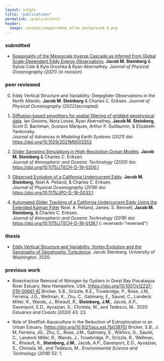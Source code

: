 ```yaml
---
layout: single
title: "publications"
permalink: /publications/
header:
  image: /assets/images/mode_atlas_background_4.png
---
```


### submitted 
- [Seasonality of the Mesoscale Inverse Cascade as Inferred from Global Scale-Dependent Eddy Energy Observations](https://www.essoar.org/doi/abs/10.1002/essoar.10508837.1).
  **Jacob M. Steinberg** & Sylvia Cole & Kyla Drushka & Ryan Abernathey. 
  *Journal of Physical Oceanography (2021)* (in revision)

### peer reviewed 
0.  Eddy Vertical Structure and Variability: Deepglider Observations in the North Atlantic.
    **Jacob M. Steinberg** & Charles C. Eriksen. 
    *Journal of Physical Oceanography (2022)*(accepted)

0.  [Diffusion-based smoothers for spatial filtering of gridded geophysical data][4].
    Ian Grooms, Nora Loose, Ryan Abernathey, **Jacob M. Steinberg**, Scott D. Bachman, Gustavo Marques, Arthur P. Guillaumin, & Elizabeth Yankovsky.  
    *Journal of Advances in Modeling Earth Systems (2021)* doi: https://doi.org/10.1029/2021MS002552

0.  [Glider Sampling Simulations in High-Resolution Ocean Models][3].
    **Jacob M. Steinberg** & Charles C. Eriksen.  
    *Journal of Atmospheric and Oceanic Technology (2020)* doi: https://doi.org/10.1175/JTECH-D-19-0200.1

0.  [Observed Evolution of a California Undercurrent Eddy][2].
    **Jacob M. Steinberg**, Noel A. Pelland, & Charles C. Eriksen.  
    *Journal of Physical Oceanography (2019)* doi: https://doi.org/10.1175/JPO-D-18-0033.1

0.  [Automated Glider Tracking of a California Undercurrent Eddy Using the Extended Kalman Filter][1]
    Noel. A. Pelland, James. S. Bennett, **Jacob M. Steinberg**, & Charles C. Eriksen.  
    *Journal of Atmospheric and Oceanic Technology (2018)* doi: https://doi.org/10.1175/JTECH-D-18-0126.1
{: reversed="reversed"}

### thesis 
- [Eddy Vertical Structure and Variability: Vortex Evolution and the Geography of Geostrophic Turbulence](https://search.proquest.com/openview/60e28d852cdea92c54abfb9155a59ee5/1?pq-origsite=gscholar&cbl=18750&diss=y). Jacob Steinberg. University of Washington. 2020.

### previous work
- Bioextractive Removal of Nitrogen by Oysters in Great Bay Piscataqua River Estuary, New Hampshire, USA. [https://doi.org/10.1007/s12237-019-00661-8]
  Bricker, S.B., Grizzle, R.E., Trowbridge, P., Rose, J.M, Ferreira, J.G., Wellman, K., Zhu, C., Galimany, E., Saurel, C., Landeck Miller, R., Wands, J., Rheault, R., **Steinberg, J.M.**, Jacob, A.P., Davenport, E.D., Ayvazian, S., Chintala, M., and Tedesco, M.. 2020. *Estuaries and Coasts (2020)* 43: 23.
  
- Role of Shellfish Aquaculture in the Reduction of Eutrophication in an Urban Estuary. [https://doi.org/10.1021/acs.est.7b03970] Bricker, S.B., J. M, Ferreira, JG., Zhu, C., Rose, J.M., Galimany, E., Wikfors, G., Saurel, C., Landeck Miller, R., Wands, J., Trowbridge, P., Grizzle, R., Wellman, K., Rheault, R., **Steinberg, J.M.**, Jacob, A.P., Davenport, E.D., Ayvazian, S., Chintala, M., and Tedesco, M.. *Environmental Science and Technology (2018)* 52: 1.

[1]: /assets/documents/pelland_et_al_2018.pdf
[2]: /assets/documents/steinberg_et_al_2019.pdf
[3]: /assets/documents/steinberg_and_eriksen_2020.pdf
[4]: /assets/documents/grooms_et_al_2021.pdf
